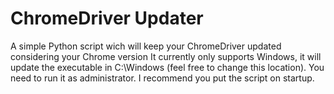 # ChromeDriver Updater
A simple Python script wich will keep your ChromeDriver updated considering your Chrome version
It currently only supports Windows, it will update the executable in C:\Windows (feel free to change this location).
You need to run it as administrator. I recommend you put the script on startup.
